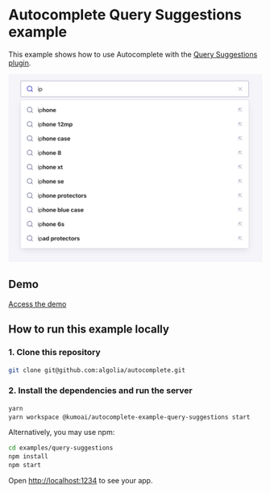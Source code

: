 # Autocomplete Query Suggestions example

This example shows how to use Autocomplete with the [Query Suggestions plugin](https://www.algolia.com/doc/ui-libraries/autocomplete/api-reference/autocomplete-plugin-query-suggestions/).

<p align="center"><img src="capture.png?raw=true" alt="A capture of the Autocomplete query suggestions example" /></p>

## Demo

[Access the demo](https://codesandbox.io/s/github/algolia/autocomplete/tree/next/examples/query-suggestions)

## How to run this example locally

### 1. Clone this repository

```sh
git clone git@github.com:algolia/autocomplete.git
```

### 2. Install the dependencies and run the server

```sh
yarn
yarn workspace @kumoai/autocomplete-example-query-suggestions start
```

Alternatively, you may use npm:

```sh
cd examples/query-suggestions
npm install
npm start
```

Open <http://localhost:1234> to see your app.
